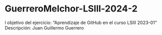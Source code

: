 # GuerreroMelchor-LSlll-2024-2
l objetivo del ejercicio: “Aprendizaje de GitHub en el curso LSIII 2023-01“ 
Descripción: Juan Guillermo Guerrero
